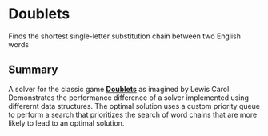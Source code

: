 # Doublets
Finds the shortest single-letter substitution chain between two English words

## Summary
A solver for the classic game **[Doublets](https://en.wikipedia.org/wiki/Word_ladder)** as imagined by Lewis Carol. Demonstrates the performance difference of a solver implemented using differernt data structures. The optimal solution uses a custom priority queue to perform a search that prioritizes the search of word chains that are more likely to lead to an optimal solution.
